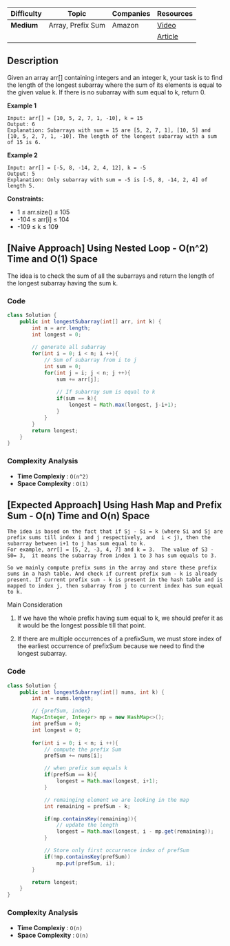 | Difficulty | Topic               | Companies | Resources   |
| ---------- | ------------------- | --------- | ----------- |
| **Medium** | Array, Prefix Sum   | Amazon    | [Video](https://youtu.be/frf7qxiN2qU)   |
|            |                     |           | [Article](https://www.geeksforgeeks.org/dsa/longest-sub-array-sum-k/) |

## Description

Given an array arr[] containing integers and an integer k, your task is to find the length of the longest subarray where the sum of its elements is equal to the given value k. If there is no subarray with sum equal to k, return 0.

**Example 1**
```
Input: arr[] = [10, 5, 2, 7, 1, -10], k = 15
Output: 6
Explanation: Subarrays with sum = 15 are [5, 2, 7, 1], [10, 5] and [10, 5, 2, 7, 1, -10]. The length of the longest subarray with a sum of 15 is 6.
```

**Example 2**
```
Input: arr[] = [-5, 8, -14, 2, 4, 12], k = -5
Output: 5
Explanation: Only subarray with sum = -5 is [-5, 8, -14, 2, 4] of length 5.
```

**Constraints:**

- 1 ≤ arr.size() ≤ 105
- -104 ≤ arr[i] ≤ 104
- -109 ≤ k ≤ 109

## [Naive Approach] Using Nested Loop - O(n^2) Time and O(1) Space 
 
The idea is to check the sum of all the subarrays and return the length of the longest subarray having the sum k.

### Code
```java
class Solution {
    public int longestSubarray(int[] arr, int k) {
        int n = arr.length;
        int longest = 0;
        
        // generate all subarray
        for(int i = 0; i < n; i ++){
            // Sum of subarray from i to j
            int sum = 0;
            for(int j = i; j < n; j ++){
                sum += arr[j];
                
                // If subarray sum is equal to k
                if(sum == k){
                    longest = Math.max(longest, j-i+1);
                }
            }
        }
        return longest;
    }
}
```

### Complexity Analysis

- **Time Complexiy** : `O(n^2)`
- **Space Complexity** : `O(1)`


## [Expected Approach] Using Hash Map and Prefix Sum - O(n) Time and O(n) Space
 

```
The idea is based on the fact that if Sj - Si = k (where Si and Sj are prefix sums till index i and j respectively, and  i < j), then the subarray between i+1 to j has sum equal to k. 
For example, arr[] = [5, 2, -3, 4, 7] and k = 3.  The value of S3 - S0= 3,  it means the subarray from index 1 to 3 has sum equals to 3. 

So we mainly compute prefix sums in the array and store these prefix sums in a hash table. And check if current prefix sum - k is already present. If current prefix sum - k is present in the hash table and is mapped to index j, then subarray from j to current index has sum equal to k.
```
Main Consideration

1. If we have the whole prefix having sum equal to k, we should prefer it as it would be the longest possible till that point.

2. If there are multiple occurrences of a prefixSum, we must store index of the earliest occurrence of prefixSum because we need to find the longest subarray.

### Code
```java
class Solution {
    public int longestSubarray(int[] nums, int k) {
        int n = nums.length;

        // {prefSum, index}
        Map<Integer, Integer> mp = new HashMap<>();
        int prefSum = 0;
        int longest = 0;
        
        for(int i = 0; i < n; i ++){
            // compute the prefix Sum
            prefSum += nums[i];

            // when prefix sum equals k
            if(prefSum == k){
                longest = Math.max(longest, i+1);
            }

            // remainging element we are looking in the map
            int remaining = prefSum - k;

            if(mp.containsKey(remaining)){
                // update the length
                longest = Math.max(longest, i - mp.get(remaining));
            }

            // Store only first occurrence index of prefSum
            if(!mp.containsKey(prefSum))
                mp.put(prefSum, i);
        }

        return longest;
    }
}
```

### Complexity Analysis

- **Time Complexiy** : `O(n)`
- **Space Complexity** : `O(n)`